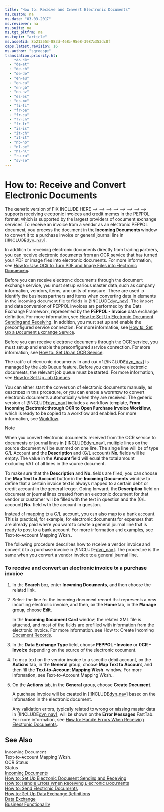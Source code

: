 ```yaml
---
title: "How to: Receive and Convert Electronic Documents"
ms.custom: na
ms.date: "03-03-2017"
ms.reviewer: na
ms.suite: na
ms.tgt_pltfrm: na
ms.topic: "article"
ms.assetid: 8b213553-883d-468a-95e8-3987a353dc8f
caps.latest.revision: 16
ms.author: "sgroespe"
translation.priority.ht: 
  - "da-dk"
  - "de-at"
  - "de-ch"
  - "de-de"
  - "en-au"
  - "en-ca"
  - "en-gb"
  - "en-nz"
  - "es-es"
  - "es-mx"
  - "fi-fi"
  - "fr-be"
  - "fr-ca"
  - "fr-ch"
  - "fr-fr"
  - "is-is"
  - "it-ch"
  - "it-it"
  - "nb-no"
  - "nl-be"
  - "nl-nl"
  - "ru-ru"
  - "sv-se"
---
```

# How to: Receive and Convert Electronic Documents
The generic version of FIX INCLUDE HERE<!--FIX INCLUDE HERE<!--FIX INCLUDE HERE<!--FIX INCLUDE HERE<!--FIX INCLUDE HERE<!--FIX INCLUDE HERE<!--FIX INCLUDE HERE<!--FIX INCLUDE HERE<!--FIX INCLUDE HERE<!--[!INCLUDE[dyn_nav](../../ApplicationDesign/includes/dyn_nav_md.md)] --> --> --> --> --> --> --> --> --> supports receiving electronic invoices and credit memos in the PEPPOL format, which is supported by the largest providers of document exchange services. To receive an invoice from a vendor as an electronic PEPPOL document, you process the document in the **Incoming Documents** window to convert it to a purchase invoice or general journal line in [!INCLUDE[dyn_nav](../../ApplicationDesign/includes/dyn_nav_md.md)].  
  
 In addition to receiving electronic documents directly from trading partners, you can receive electronic documents from an OCR service that has turned your PDF or image files into electronic documents. For more information, see [How to: Use OCR to Turn PDF and Image Files into Electronic Documents](../../BusinessFunctionality/DataExchange/how-to-use-ocr-to-turn-pdf-and-image-files-into-electronic-documents.md).  
  
 Before you can receive electronic documents through the document exchange service, you must set up various master data, such as company information, vendors, items, and units of measure. These are used to identify the business partners and items when converting data in elements in the incoming document file to fields in [!INCLUDE[dyn_nav](../../ApplicationDesign/includes/dyn_nav_md.md)]. The import and data conversion of PEPPOL invoices are performed by the Data Exchange Framework, represented by the **PEPPOL \- Invoice** data exchange definition. For more information, see [How to: Set Up Electronic Document Sending and Receiving](../../BusinessFunctionality/DataExchange/how-to-set-up-electronic-document-sending-and-receiving.md). In addition, you must set up and enable the preconfigured service connection. For more information, see [How to: Set Up a Document Exchange Service](../../BusinessFunctionality/DataExchange/how-to-set-up-a-document-exchange-service.md).  
  
 Before you can receive electronic documents through the OCR service, you must set up and enable the preconfigured service connection. For more information, see [How to: Set Up an OCR Service](../../BusinessFunctionality/DataExchange/how-to-set-up-an-ocr-service.md).  
  
 The traffic of electronic documents in and out of [!INCLUDE[dyn_nav](../../ApplicationDesign/includes/dyn_nav_md.md)] is managed by the Job Queue feature. Before you can receive electronic documents, the relevant job queue must be started. For more information, see [How to: Set Up Job Queues](../../SetupAndAdministration/how-to-set-up-job-queues.md).  
  
 You can either start the conversion of electronic documents manually, as described in this procedure, or you can enable a workflow to convert electronic documents automatically when they are received. The generic version of [!INCLUDE[dyn_nav](../../ApplicationDesign/includes/dyn_nav_md.md)] includes a workflow template, **From Incoming Electronic through OCR to Open Purchase Invoice Workflow**, which is ready to be copied to a workflow and enabled. For more information, see [Workflow](../../BusinessFunctionality/Workflow/workflow.md).  
  
> [!NOTE]  
>  When you convert electronic documents received from the OCR service to documents or journal lines in [!INCLUDE[dyn_nav](../../ApplicationDesign/includes/dyn_nav_md.md)], multiple lines on the source document will be summed on one line. The single line will be of type G\/L Account and the **Description** and \(G\/L account\) **No.** fields will be empty. The value in the **Amount** field will equal the total amount excluding VAT of all lines in the source document.  
>   
>  To make sure that the **Description** and **No.** fields are filled, you can choose the **Map Text to Account** button in the **Incoming Documents** window to define that a certain invoice text is always mapped to a certain debit or credit account in the general ledger. Going forward, the **Description** field on document or journal lines created from an electronic document for that vendor or customer will be filled with the text in question and the \(G\/L account\) **No.** field with the account in question.  
>   
>  Instead of mapping to a G\/L account, you can also map to a bank account. This is practical, for example, for electronic documents for expenses that are already paid where you want to create a general journal line that is ready to post to a bank account. For more information and examples, see Text\-to\-Account Mapping Wksh..  
  
 The following procedure describes how to receive a vendor invoice and convert it to a purchase invoice in [!INCLUDE[dyn_nav](../../ApplicationDesign/includes/dyn_nav_md.md)]. The procedure is the same when you convert a vendor invoice to a general journal line.  
  
### To receive and convert an electronic invoice to a purchase invoice  
  
1.  In the **Search** box, enter **Incoming Documents**, and then choose the related link.  
  
2.  Select the line for the incoming document record that represents a new incoming electronic invoice, and then, on the **Home** tab, in the **Manage** group, choose **Edit**.  
  
     In the **Incoming Document Card** window, the related XML file is attached, and most of the fields are prefilled with information from the electronic invoice. For more information, see [How to: Create Incoming Document Records](../../BusinessFunctionality/IncomingDocuments/how-to-create-incoming-document-records.md).  
  
3.  In the **Data Exchange Type** field, choose **PEPPOL \- Invoice** or **OCR – Invoice** depending on the source of the electronic document.  
  
4.  To map text on the vendor invoice to a specific debit account, on the **Actions** tab, in the **General** group, choose **Map Text to Account**, and then fill the **Text\-to\-Account Mapping Wksh.** window. For more information, see Text\-to\-Account Mapping Wksh..  
  
5.  On the **Actions** tab, in the **General** group, choose **Create Document**.  
  
     A purchase invoice will be created in [!INCLUDE[dyn_nav](../../ApplicationDesign/includes/dyn_nav_md.md)] based on the information in the electronic document.  
  
     Any validation errors, typically related to wrong or missing master data in [!INCLUDE[dyn_nav](../../ApplicationDesign/includes/dyn_nav_md.md)], will be shown on the **Error Messages** FastTab. For more information, see [How to: Handle Errors When Receiving Electronic Documents](../../BusinessFunctionality/IncomingDocuments/how-to-handle-errors-when-receiving-electronic-documents.md).  
  
## See Also  
 Incoming Document   
 Text\-to\-Account Mapping Wksh.   
 OCR Status   
 Status   
 [Incoming Documents](../../BusinessFunctionality/IncomingDocuments/incoming-documents.md)   
 [How to: Set Up Electronic Document Sending and Receiving](../../BusinessFunctionality/DataExchange/how-to-set-up-electronic-document-sending-and-receiving.md)   
 [How to: Handle Errors When Receiving Electronic Documents](../../BusinessFunctionality/IncomingDocuments/how-to-handle-errors-when-receiving-electronic-documents.md)   
 [How to: Send Electronic Documents](../../BusinessFunctionality/DataExchange/how-to-send-electronic-documents.md)   
 [How to: Set Up Data Exchange Definitions](../../BusinessFunctionality/DataExchange/how-to-set-up-data-exchange-definitions.md)   
 [Data Exchange](../../BusinessFunctionality/DataExchange/data-exchange.md)   
 [Business Functionality](../Topic/Business%20Functionality.md)